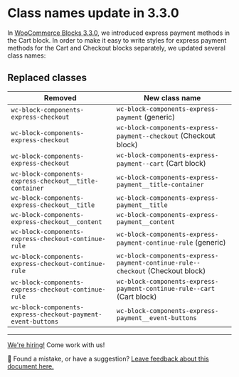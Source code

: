 # Class names update in 3.3.0

In [WooCommerce Blocks 3.3.0](https://developer.woocommerce.com/2020/09/02/woocommerce-blocks-3-3-0-release-notes/), we introduced express payment methods in the Cart block. In order to make it easy to write styles for express payment methods for the Cart and Checkout blocks separately, we updated several class names:

## Replaced classes

| Removed                                                      | New class name                                                                 |
| ------------------------------------------------------------ | ------------------------------------------------------------------------------ |
| `wc-block-components-express-checkout`                       | `wc-block-components-express-payment` (generic)                                |
| `wc-block-components-express-checkout`                       | `wc-block-components-express-payment--checkout` (Checkout block)               |
| `wc-block-components-express-checkout`                       | `wc-block-components-express-payment--cart` (Cart block)                       |
| `wc-block-components-express-checkout__title-container`      | `wc-block-components-express-payment__title-container`                         |
| `wc-block-components-express-checkout__title`                | `wc-block-components-express-payment__title`                                   |
| `wc-block-components-express-checkout__content`              | `wc-block-components-express-payment__content`                                 |
| `wc-block-components-express-checkout-continue-rule`         | `wc-block-components-express-payment-continue-rule` (generic)                  |
| `wc-block-components-express-checkout-continue-rule`         | `wc-block-components-express-payment-continue-rule--checkout` (Checkout block) |
| `wc-block-components-express-checkout-continue-rule`         | `wc-block-components-express-payment-continue-rule--cart` (Cart block)         |
| `wc-block-components-express-checkout-payment-event-buttons` | `wc-block-components-express-payment__event-buttons`                           |

<!-- FEEDBACK -->

---

[We're hiring!](https://woocommerce.com/careers/) Come work with us!

🐞 Found a mistake, or have a suggestion? [Leave feedback about this document here.](https://github.com/woocommerce/woocommerce-gutenberg-products-block/issues/new?assignees=&labels=type%3A+documentation&template=--doc-feedback.md&title=Feedback%20on%20./docs/theming/product-grid-270.md)

<!-- /FEEDBACK -->
